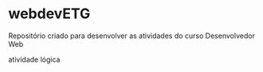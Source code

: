 # webdevETG

Repositório criado para desenvolver as atividades do curso Desenvolvedor Web

atividade lógica